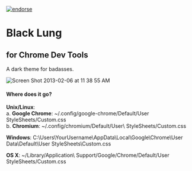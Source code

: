 [![endorse](http://api.coderwall.com/carwin/endorsecount.png)](http://coderwall.com/carwin)

# Black Lung
## for Chrome Dev Tools

A dark theme for badasses.

![Screen Shot 2013-02-06 at 11 38 55 AM](https://f.cloud.github.com/assets/715967/132432/a3fe13d0-7084-11e2-8b90-3eb6d392635f.jpg)

#### Where does it go?
**Unix/Linux**:<br />
a. __Google Chrome__: ~/.config/google-chrome/Default/User\
StyleSheets/Custom.css<br />
b. __Chromium__: ~/.config/chromium/Default/User\ StyleSheets/Custom.css

**Windows**:
C:\Users\YourUsername\AppData\Local\Google\Chrome\User Data\Default\User
StyleSheets\Custom.css

**OS X**:
~/Library/Application\ Support/Google/Chrome/Default/User\
StyleSheets/Custom.css
